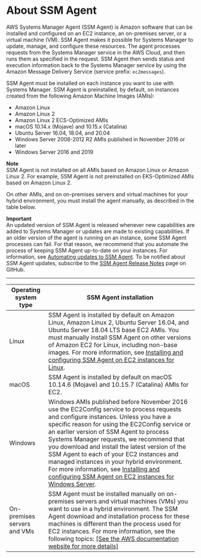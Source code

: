 # About SSM Agent<a name="prereqs-ssm-agent"></a>

AWS Systems Manager Agent \(SSM Agent\) is Amazon software that can be installed and configured on an EC2 instance, an on\-premises server, or a virtual machine \(VM\)\. SSM Agent makes it possible for Systems Manager to update, manage, and configure these resources\. The agent processes requests from the Systems Manager service in the AWS Cloud, and then runs them as specified in the request\. SSM Agent then sends status and execution information back to the Systems Manager service by using the Amazon Message Delivery Service \(service prefix: `ec2messages`\)\.

SSM Agent must be installed on each instance you want to use with Systems Manager\. SSM Agent is preinstalled, by default, on instances created from the following Amazon Machine Images \(AMIs\):
+ Amazon Linux
+ Amazon Linux 2
+ Amazon Linux 2 ECS\-Optimized AMIs
+ macOS 10\.14\.x \(Mojave\) and 10\.15\.x \(Catalina\)
+ Ubuntu Server 16\.04, 18\.04, and 20\.04  
+ Windows Server 2008\-2012 R2 AMIs published in November 2016 or later
+ Windows Server 2016 and 2019

**Note**  
SSM Agent is not installed on all AMIs based on Amazon Linux or Amazon Linux 2\. For example, SSM Agent is not preinstalled on EKS\-Optimized AMIs based on Amazon Linux 2\.

On other AMIs, and on on\-premises servers and virtual machines for your hybrid environment, you must install the agent manually, as described in the table below\.

**Important**  
An updated version of SSM Agent is released whenever new capabilities are added to Systems Manager or updates are made to existing capabilities\. If an older version of the agent is running on an instance, some SSM Agent processes can fail\. For that reason, we recommend that you automate the process of keeping SSM Agent up\-to\-date on your instances\. For information, see [Automating updates to SSM Agent](ssm-agent-automatic-updates.md)\. To be notified about SSM Agent updates, subscribe to the [SSM Agent Release Notes](https://github.com/aws/amazon-ssm-agent/blob/master/RELEASENOTES.md) page on GitHub\.


****  

| Operating system type | SSM Agent installation | 
| --- | --- | 
| Linux | SSM Agent is installed by default on Amazon Linux, Amazon Linux 2, Ubuntu Server 16\.04, and Ubuntu Server 18\.04 LTS base EC2 AMIs\. You must manually install SSM Agent on other versions of Amazon EC2 for Linux, including non\-base images\. For more information, see [Installing and configuring SSM Agent on EC2 instances for Linux](sysman-install-ssm-agent.md)\. | 
| macOS |  SSM Agent is installed by default on macOS 10\.14\.6 \(Mojave\) and 10\.15\.7 \(Catalina\) AMIs for EC2\.   | 
| Windows |  Windows AMIs published before November 2016 use the EC2Config service to process requests and configure instances\. Unless you have a specific reason for using the EC2Config service or an earlier version of SSM Agent to process Systems Manager requests, we recommend that you download and install the latest version of the SSM Agent to each of your EC2 instances and managed instances in your hybrid environment\. For more information, see [Installing and configuring SSM Agent on EC2 instances for Windows Server](sysman-install-ssm-win.md)\.  | 
| On\-premises servers and VMs |  SSM Agent must be installed manually on on\-premises servers and virtual machines \(VMs\) you want to use in a hybrid environment\. The SSM Agent download and installation process for these machines is different than the process used for EC2 instances\. For more information, see the following topics: [\[See the AWS documentation website for more details\]](http://docs.aws.amazon.com/systems-manager/latest/userguide/prereqs-ssm-agent.html)  | 